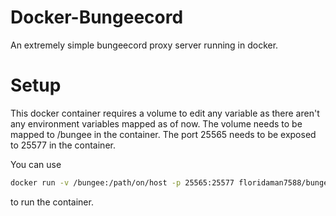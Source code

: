 # Docker-Bungeecord
An extremely simple bungeecord proxy server running in docker. 

# Setup
This docker container requires a volume to edit any variable as there aren't any environment variables mapped as of now. 
The volume needs to be mapped to /bungee in the container. The port 25565 needs to be exposed to 25577 in the container.

You can use 
```bash
docker run -v /bungee:/path/on/host -p 25565:25577 floridaman7588/bungeecord 
``` 
to run the container.
